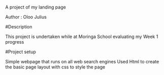#
A project of my landing page

Author : Oloo Julius

#Description

This project is undertaken while at Moringa School evaluating my Week 1 progress

#Project setup

Simple webpage that runs on all web search engines
Used Html to create the basic page layout with css to style the page

